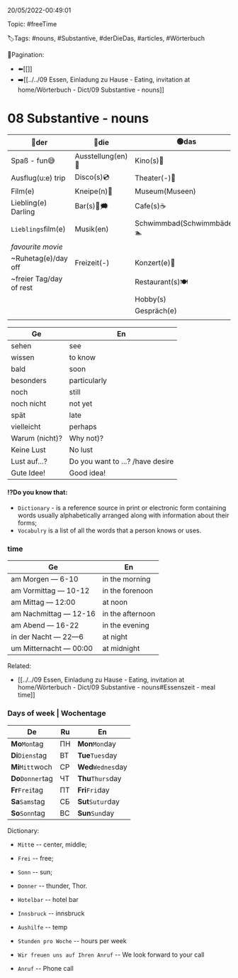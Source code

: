 20/05/2022-00:49:01

Topic: #freeTime

🏷️Tags: #nouns, #Substantive, #derDieDas, #articles, #Wörterbuch

🧭Pagination:
- ⬅️[[]]
- ➡️[[../../09 Essen, Einladung zu Hause - Eating, invitation at home/Wörterbuch - Dict/09 Substantive - nouns]]

# 08 Substantive - nouns

| 🔵der                   | 🔴die             | 🟢das                          |
|-------------------------|-------------------|--------------------------------|
| Spaß - fun😅            | Ausstellung(en)🐘 | Kino(s)🎥                      |
| Ausflug(u:e) trip       | Disco(s)💿        | Theater(-)🎑                   |
| Film(e)                 | Kneipe(n)🍻       | Museum(Museen)                 |
| Liebling(e) Darling     | Bar(s)🍻🗯        | Cafe(s)☕️                      |
| `Lieblings`film(e)      | Musik(en)         | Schwimmbad(Schwimmbäder) 🏊‍ ️ |
| _favourite movie_       |                   |                                |
| ~Ruhetag(e)/day off     | Freizeit(-)       | Konzert(e)🎊                   |
| ~freier Tag/day of rest |                   | Restaurant(s)🍽                |
|                         |                   | Hobby(s)                       |
|                         |                   | Gespräch(e)                    |
|                         |                   |                                |


| Ge             | En                                |
|----------------|-----------------------------------|
| sehen          | see                               |
| wissen         | to know                           |
| bald           | soon                              |
| besonders      | particularly                      |
| noch           | still                             |
| noch nicht     | not yet                           |
| spät           | late                              |
| vielleicht     | perhaps                           |
| Warum (nicht)? | Why not)?                         |
| Keine Lust     | No lust                           |
| Lust auf...?   | Do you want to ...? /have desire  | 
| Gute Idee!     | Good idea!                        |


#### ⁉️Do you know that:
- `Dictionary` - is a reference source in print or electronic form containing words usually alphabetically arranged along with information about their forms;
- `Vocabulry` is a list of all the words that a person knows or uses.

### time

| Ge                     | En               |
|------------------------|------------------|
| am Morgen — 6-10       | in the morning   |
| am Vormittag — 10-12   | in the forenoon  |  
| am Mittag — 12:00      | at noon          |
| am Nachmittag — 12-16  | in the afternoon |
| am Abend — 16-22       | in the evening   |
| in der Nacht — 22—6    | at night         |
| um Mitternacht — 00:00 | at midnight      |

Related:
- [[../../09 Essen, Einladung zu Hause - Eating, invitation at home/Wörterbuch - Dict/09 Substantive - nouns#Essenszeit - meal time]]

### Days of week  | Wochentage

| De                | Ru  | En                   |
|-------------------|-----|----------------------|
| **Mo**`Mon`tag    | ПН  | **Mon**`Mon`day      |
| **Di**`Diens`tag  | ВТ  | **Tue**`Tues`day     |
| **Mi**`Mitt`woch  | СР  | **Wed**`Wednes`day   |
| **Do**`Donner`tag | ЧТ  | **Thu**`Thurs`day    |
| **Fr**`Frei`tag   | ПТ  | **Fri**`Fri`day      |
| **Sa**`Sams`tag   | СБ  | **Sut**`Sutur`day    |
| **So**`Sonn`tag   | ВС  | **Sun**`Sun`day      |

Dictionary:
- `Mitt`e -- center, middle;
- `Frei` -- free;
- `Sonn` -- sun;
- `Donner` -- thunder, Thor.

- `Hotelbar` -- hotel bar
- `Innsbruck` -- innsbruck
- `Aushilfe` -- temp
- `Stunden pro Woche` -- hours per week
- `Wir freuen uns auf Ihren Anruf` -- We look forward to your call
- `Anruf` -- Phone call

